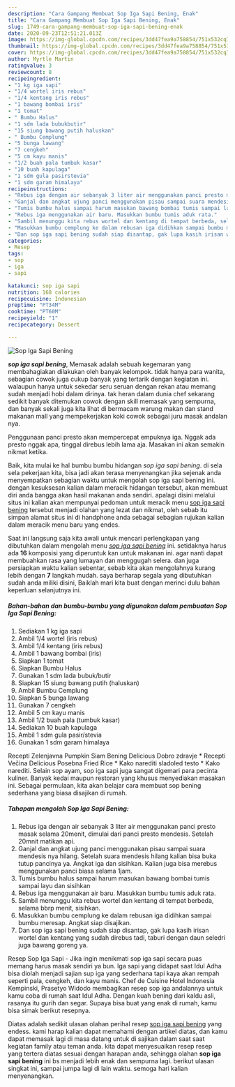 ```yaml
---
description: "Cara Gampang Membuat Sop Iga Sapi Bening, Enak"
title: "Cara Gampang Membuat Sop Iga Sapi Bening, Enak"
slug: 1749-cara-gampang-membuat-sop-iga-sapi-bening-enak
date: 2020-09-23T12:51:21.013Z
image: https://img-global.cpcdn.com/recipes/3dd47fea9a758854/751x532cq70/sop-iga-sapi-bening-foto-resep-utama.jpg
thumbnail: https://img-global.cpcdn.com/recipes/3dd47fea9a758854/751x532cq70/sop-iga-sapi-bening-foto-resep-utama.jpg
cover: https://img-global.cpcdn.com/recipes/3dd47fea9a758854/751x532cq70/sop-iga-sapi-bening-foto-resep-utama.jpg
author: Myrtle Martin
ratingvalue: 3
reviewcount: 8
recipeingredient:
- "1 kg iga sapi"
- "1/4 wortel iris rebus"
- "1/4 kentang iris rebus"
- "1 bawang bombai iris"
- "1 tomat"
- " Bumbu Halus"
- "1 sdm lada bubukbutir"
- "15 siung bawang putih haluskan"
- " Bumbu Cemplung"
- "5 bunga lawang"
- "7 cengkeh"
- "5 cm kayu manis"
- "1/2 buah pala tumbuk kasar"
- "10 buah kapulaga"
- "1 sdm gula pasirstevia"
- "1 sdm garam himalaya"
recipeinstructions:
- "Rebus iga dengan air sebanyak 3 liter air menggunakan panci presto masak selama 20menit, dimulai dari panci presto mendesis. Setelah 20mnit matikan api."
- "Ganjal dan angkat ujung panci menggunakan pisau sampai suara mendesis nya hilang. Setelah suara mendesis hilang kalian bisa buka tutup pancinya ya. Angkat iga dan sisihkan. Kalian juga bisa merebus menggunakan panci biasa selama 1jam."
- "Tumis bumbu halus sampai harum masukan bawang bombai tumis sampai layu dan sisihkan"
- "Rebus iga menggunakan air baru. Masukkan bumbu tumis aduk rata."
- "Sambil menunggu kita rebus wortel dan kentang di tempat berbeda, selama bbrp menit, sisihkan."
- "Masukkan bumbu cemplung ke dalam rebusan iga didihkan sampai bumbu meresap. Angkat siap disajikan."
- "Dan sop iga sapi bening sudah siap disantap, gak lupa kasih irisan wortel dan kentang yang sudah direbus tadi, taburi dengan daun seledri juga bawang goreng ya."
categories:
- Resep
tags:
- sop
- iga
- sapi

katakunci: sop iga sapi 
nutrition: 168 calories
recipecuisine: Indonesian
preptime: "PT34M"
cooktime: "PT60M"
recipeyield: "1"
recipecategory: Dessert

---
```



![Sop Iga Sapi Bening](https://img-global.cpcdn.com/recipes/3dd47fea9a758854/751x532cq70/sop-iga-sapi-bening-foto-resep-utama.jpg)

<b><i>sop iga sapi bening</i></b>, Memasak adalah sebuah kegemaran yang membahagiakan dilakukan oleh banyak kelompok. tidak hanya para wanita, sebagian cowok juga cukup banyak yang tertarik dengan kegiatan ini. walaupun hanya untuk sekedar seru seruan dengan rekan atau memang sudah menjadi hobi dalam dirinya. tak heran dalam dunia chef sekarang sedikit banyak ditemukan cowok dengan skill memasak yang sempurna, dan banyak sekali juga kita lihat di bermacam warung makan dan stand makanan mall yang mempekerjakan koki cowok sebagai juru masak andalan nya.

Penggunaan panci presto akan mempercepat empuknya iga. Nggak ada presto nggak apa, tinggal direbus lebih lama aja. Masakan ini akan semakin nikmat ketika.

Baik, kita mulai ke hal bumbu bumbu hidangan <i>sop iga sapi bening</i>. di sela sela pekerjaan kita, bisa jadi akan terasa menyenangkan jika sejenak anda menyempatkan sebagian waktu untuk mengolah sop iga sapi bening ini. dengan kesuksesan kalian dalam meracik hidangan tersebut, akan membuat diri anda bangga akan hasil makanan anda sendiri. apalagi disini melalui situs ini kalian akan mempunyai pedoman untuk meracik menu <u>sop iga sapi bening</u> tersebut menjadi olahan yang lezat dan nikmat, oleh sebab itu simpan alamat situs ini di handphone anda sebagai sebagian rujukan kalian dalam meracik menu baru yang endes.


Saat ini langsung saja kita awali untuk mencari perlengkapan yang dibutuhkan dalam mengolah menu <u><i>sop iga sapi bening</i></u> ini. setidaknya harus ada <b>16</b> komposisi yang diperuntuk kan untuk makanan ini. agar nanti dapat membuahkan rasa yang lumayan dan menggugah selera. dan juga persiapkan waktu kalian sebentar, sebab kita akan mengolahnya kurang lebih dengan <b>7</b> langkah mudah. saya berharap segala yang dibutuhkan sudah anda miliki disini, Baiklah mari kita buat dengan merinci dulu bahan keperluan selanjutnya ini.

<!--inarticleads1-->

##### Bahan-bahan dan bumbu-bumbu yang digunakan dalam pembuatan Sop Iga Sapi Bening:

1. Sediakan 1 kg iga sapi
1. Ambil 1/4 wortel (iris rebus)
1. Ambil 1/4 kentang (iris rebus)
1. Ambil 1 bawang bombai (iris)
1. Siapkan 1 tomat
1. Siapkan  Bumbu Halus
1. Gunakan 1 sdm lada bubuk/butir
1. Siapkan 15 siung bawang putih (haluskan)
1. Ambil  Bumbu Cemplung
1. Siapkan 5 bunga lawang
1. Gunakan 7 cengkeh
1. Ambil 5 cm kayu manis
1. Ambil 1/2 buah pala (tumbuk kasar)
1. Sediakan 10 buah kapulaga
1. Ambil 1 sdm gula pasir/stevia
1. Gunakan 1 sdm garam himalaya


Recepti Zelenjavna Pumpkin Siam Bening Delicious Dobro zdravje * Recepti Večina Delicious Posebna Fried Rice * Kako narediti sladoled testo * Kako narediti. Selain sop ayam, sop iga sapi juga sangat digemari para pecinta kuliner. Banyak kedai maupun restoran yang khusus menyediakan masakan ini. Sebagai permulaan, kita akan belajar cara membuat sop bening sederhana yang biasa disajikan di rumah. 

<!--inarticleads2-->

##### Tahapan mengolah Sop Iga Sapi Bening:

1. Rebus iga dengan air sebanyak 3 liter air menggunakan panci presto masak selama 20menit, dimulai dari panci presto mendesis. Setelah 20mnit matikan api.
1. Ganjal dan angkat ujung panci menggunakan pisau sampai suara mendesis nya hilang. Setelah suara mendesis hilang kalian bisa buka tutup pancinya ya. Angkat iga dan sisihkan. Kalian juga bisa merebus menggunakan panci biasa selama 1jam.
1. Tumis bumbu halus sampai harum masukan bawang bombai tumis sampai layu dan sisihkan
1. Rebus iga menggunakan air baru. Masukkan bumbu tumis aduk rata.
1. Sambil menunggu kita rebus wortel dan kentang di tempat berbeda, selama bbrp menit, sisihkan.
1. Masukkan bumbu cemplung ke dalam rebusan iga didihkan sampai bumbu meresap. Angkat siap disajikan.
1. Dan sop iga sapi bening sudah siap disantap, gak lupa kasih irisan wortel dan kentang yang sudah direbus tadi, taburi dengan daun seledri juga bawang goreng ya.


Resep Sop Iga Sapi - Jika ingin menikmati sop iga sapi secara puas memang harus masak sendiri ya bun. Iga sapi yang didapat saat Idul Adha bisa diolah menjadi sajian sup iga yang sederhana tapi kaya akan rempah seperti pala, cengkeh, dan kayu manis. Chef de Cuisine Hotel Indonesia Kempinski, Prasetyo Widodo membagikan resep sop iga andalannya untuk kamu coba di rumah saat Idul Adha. Dengan kuah bening dari kaldu asli, rasanya itu gurih dan segar. Supaya bisa buat yang enak di rumah, kamu bisa simak berikut resepnya. 

Diatas adalah sedikit ulasan olahan perihal resep <u>sop iga sapi bening</u> yang endess. kami harap kalian dapat memahami dengan artikel diatas, dan kamu dapat memasak lagi di masa datang untuk di sajikan dalam saat saat kegiatan family atau teman anda. kita dapat menyesuaikan resep resep yang tertera diatas sesuai dengan harapan anda, sehingga olahan <b>sop iga sapi bening</b> ini bs menjadi lebih enak dan sempurna lagi. berikut ulasan singkat ini, sampai jumpa lagi di lain waktu. semoga hari kalian menyenangkan.
